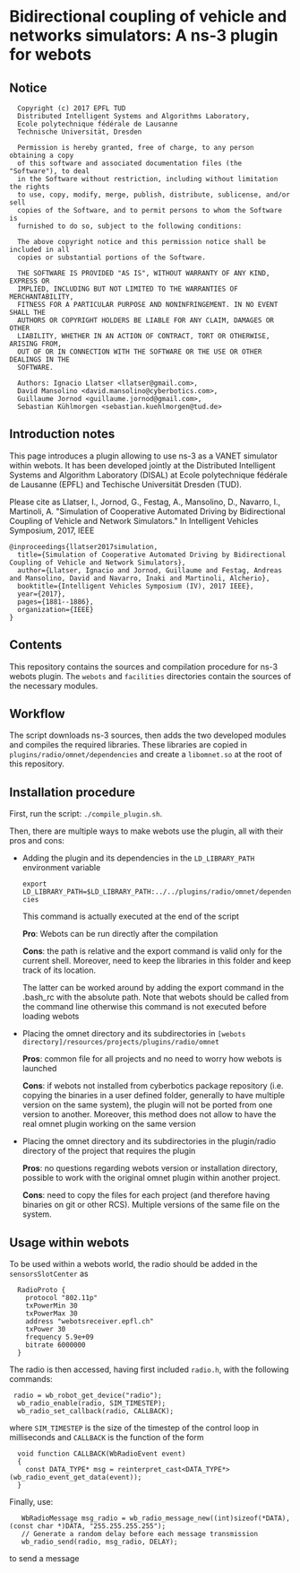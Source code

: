 # Bidirectional coupling of vehicle and networks simulators: A ns-3 plugin for webots

## Notice
```
  Copyright (c) 2017 EPFL TUD
  Distributed Intelligent Systems and Algorithms Laboratory,
  Ecole polytechnique fédérale de Lausanne
  Technische Universität, Dresden
  
  Permission is hereby granted, free of charge, to any person obtaining a copy
  of this software and associated documentation files (the "Software"), to deal
  in the Software without restriction, including without limitation the rights
  to use, copy, modify, merge, publish, distribute, sublicense, and/or sell
  copies of the Software, and to permit persons to whom the Software is
  furnished to do so, subject to the following conditions:
  
  The above copyright notice and this permission notice shall be included in all
  copies or substantial portions of the Software.
  
  THE SOFTWARE IS PROVIDED "AS IS", WITHOUT WARRANTY OF ANY KIND, EXPRESS OR
  IMPLIED, INCLUDING BUT NOT LIMITED TO THE WARRANTIES OF MERCHANTABILITY,
  FITNESS FOR A PARTICULAR PURPOSE AND NONINFRINGEMENT. IN NO EVENT SHALL THE
  AUTHORS OR COPYRIGHT HOLDERS BE LIABLE FOR ANY CLAIM, DAMAGES OR OTHER
  LIABILITY, WHETHER IN AN ACTION OF CONTRACT, TORT OR OTHERWISE, ARISING FROM,
  OUT OF OR IN CONNECTION WITH THE SOFTWARE OR THE USE OR OTHER DEALINGS IN THE
  SOFTWARE.
 
  Authors: Ignacio Llatser <llatser@gmail.com>,
  David Mansolino <david.mansolino@cyberbotics.com>,
  Guillaume Jornod <guillaume.jornod@gmail.com>,
  Sebastian Kühlmorgen <sebastian.kuehlmorgen@tud.de>
```
## Introduction notes
This page introduces a plugin allowing to use ns-3 as a VANET simulator within webots.
It has been developed jointly at the Distributed Intelligent Systems and Algorithm Laboratory (DISAL) at Ecole polytechnique fédérale de Lausanne (EPFL) and Techische Universität Dresden (TUD).

Please cite as Llatser, I., Jornod, G., Festag, A., Mansolino, D., Navarro, I., Martinoli, A. "Simulation of Cooperative Automated Driving by Bidirectional Coupling of Vehicle and Network Simulators." In Intelligent Vehicles Symposium, 2017, IEEE
```
@inproceedings{llatser2017simulation,
  title={Simulation of Cooperative Automated Driving by Bidirectional Coupling of Vehicle and Network Simulators},
  author={Llatser, Ignacio and Jornod, Guillaume and Festag, Andreas and Mansolino, David and Navarro, Inaki and Martinoli, Alcherio},
  booktitle={Intelligent Vehicles Symposium (IV), 2017 IEEE},
  year={2017},
  pages={1881--1886},
  organization={IEEE}
}
```

## Contents
This repository contains the sources and compilation procedure for ns-3 webots plugin.
The `webots` and `facilities` directories contain the sources of the necessary modules.

## Workflow
The script downloads ns-3 sources, then adds the two developed modules and compiles the required libraries.
These libraries are copied in `plugins/radio/omnet/dependencies` and create a `libomnet.so` at the root of this repository.

## Installation procedure
First, run the script: `./compile_plugin.sh`.

Then, there are multiple ways to make webots use the plugin, all with their pros and cons:
- Adding the plugin and its dependencies in the `LD_LIBRARY_PATH` environment variable

	`export LD_LIBRARY_PATH=$LD_LIBRARY_PATH:../../plugins/radio/omnet/dependencies`

	This command is actually executed at the end of the script

	**Pro**: Webots can be run directly after the compilation

	**Cons**: the path is relative and the export command is valid only for the current shell. Moreover, need to keep the libraries in this folder and keep track of its location.

 	The latter can be worked around by adding the export command in the .bash_rc with the absolute path. Note that webots should be called from the command line otherwise this command is not executed before loading webots
- Placing the omnet directory and its subdirectories in `[webots directory]/resources/projects/plugins/radio/omnet`

	**Pros**: common file for all projects and no need to worry how webots is launched

 	**Cons**: if webots not installed from cyberbotics package repository (i.e. copying the binaries in a user defined folder, generally to have multiple version on the same system), the plugin will not be ported from one version to another. Moreover, this method does not allow to have the real omnet plugin working on the same version

- Placing the omnet directory and its subdirectories in the plugin/radio directory of the project that requires the plugin

 	**Pros**: no questions regarding webots version or installation directory, possible to work with the original omnet plugin within another project.

	**Cons**: need to copy the files for each project (and therefore having binaries on git or other RCS). Multiple versions of the same file on the system.

## Usage within webots
To be used within a webots world, the radio should be added in the `sensorsSlotCenter` as
```
  RadioProto {
    protocol "802.11p"
    txPowerMin 30
    txPowerMax 30
    address "webotsreceiver.epfl.ch"
    txPower 30
    frequency 5.9e+09
    bitrate 6000000
  }
```
The radio is then accessed, having first included `radio.h`, with the following commands:
```
 radio = wb_robot_get_device("radio");
  wb_radio_enable(radio, SIM_TIMESTEP);
  wb_radio_set_callback(radio, CALLBACK);
```
where `SIM_TIMESTEP` is the size of the timestep of the control loop in milliseconds and `CALLBACK` is the function of the form

```
  void function CALLBACK(WbRadioEvent event)
  {
  	const DATA_TYPE* msg = reinterpret_cast<DATA_TYPE*>(wb_radio_event_get_data(event));
  }
```

Finally, use:
```
   WbRadioMessage msg_radio = wb_radio_message_new((int)sizeof(*DATA),(const char *)DATA, "255.255.255.255");
   // Generate a random delay before each message transmission
   wb_radio_send(radio, msg_radio, DELAY);
```
to send a message

